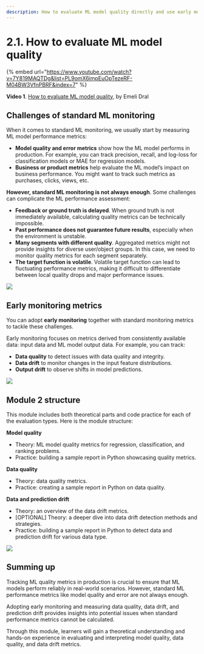 ```yaml
---
description: How to evaluate ML model quality directly and use early monitoring to detect potential ML model issues.
---
```


# 2.1. How to evaluate ML model quality

{% embed url="https://www.youtube.com/watch?v=7Y819MAQTDg&list=PL9omX6impEuOpTezeRF-M04BW3VfnPBRF&index=7" %}

**Video 1**. [How to evaluate ML model quality](https://www.youtube.com/watch?v=7Y819MAQTDg&list=PL9omX6impEuOpTezeRF-M04BW3VfnPBRF&index=7), by Emeli Dral

## Challenges of standard ML monitoring

When it comes to standard ML monitoring, we usually start by measuring ML model performance metrics: 
* **Model quality and error metrics** show how the ML model performs in production. For example, you can track precision, recall, and log-loss for classification models or MAE for regression models.
* **Business or product metrics** help evaluate the ML model’s impact on business performance. You might want to track such metrics as purchases, clicks, views, etc. 

**However, standard ML monitoring is not always enough**. Some challenges can complicate the ML performance assessment:
* **Feedback or ground truth is delayed**. When ground truth is not immediately available, calculating quality metrics can be technically impossible.
* **Past performance does not guarantee future results**, especially when the environment is unstable.
* **Many segments with different quality**. Aggregated metrics might not provide insights for diverse user/object groups. In this case, we need to monitor quality metrics for each segment separately.
* **The target function is volatile**. Volatile target function can lead to fluctuating performance metrics, making it difficult to differentiate between local quality drops and major performance issues. 

![](<../../../images/2023109\_course\_module2.005-min.png>)

## Early monitoring metrics

You can adopt **early monitoring** together with standard monitoring metrics to tackle these challenges. 

Early monitoring focuses on metrics derived from consistently available data: input data and ML model output data. For example, you can track:
* **Data quality** to detect issues with data quality and integrity.
* **Data drift** to monitor changes in the input feature distributions.
* **Output drift** to observe shifts in model predictions.

![](<../../../images/2023109\_course\_module2.006-min.png>)

## Module 2 structure

This module includes both theoretical parts and code practice for each of the evaluation types. Here is the module structure:

**Model quality**
* Theory: ML model quality metrics for regression, classification, and ranking problems.
* Practice: building a sample report in Python showcasing quality metrics.
  
**Data quality**
* Theory: data quality metrics.
* Practice: creating a sample report in Python on data quality.

**Data and prediction drift**
* Theory: an overview of the data drift metrics.
* [OPTIONAL] Theory: a deeper dive into data drift detection methods and strategies.
* Practice: building a sample report in Python to detect data and prediction drift for various data type.

![](<../../../images/2023109\_course\_module2.007-min.png>)

## Summing up

Tracking ML quality metrics in production is crucial to ensure that ML models perform reliably in real-world scenarios. However, standard ML performance metrics like model quality and error are not always enough. 

Adopting early monitoring and measuring data quality, data drift, and prediction drift provides insights into potential issues when standard performance metrics cannot be calculated.

Through this module, learners will gain a theoretical understanding and hands-on experience in evaluating and interpreting model quality, data quality, and data drift metrics.
